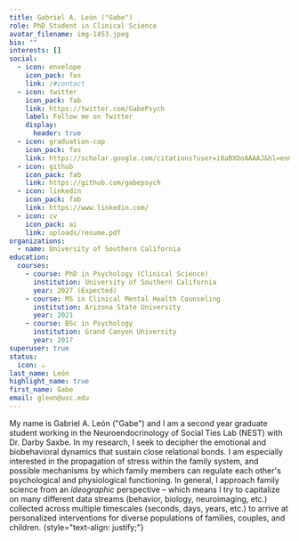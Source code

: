 ```yaml
---
title: Gabriel A. León ("Gabe")
role: PhD Student in Clinical Science
avatar_filename: img-1453.jpeg
bio: ""
interests: []
social:
  - icon: envelope
    icon_pack: fas
    link: /#contact
  - icon: twitter
    icon_pack: fab
    link: https://twitter.com/GabePsych
    label: Follow me on Twitter
    display:
      header: true
  - icon: graduation-cap
    icon_pack: fas
    link: https://scholar.google.com/citations?user=i8aBXOoAAAAJ&hl=en&oi=ao
  - icon: github
    icon_pack: fab
    link: https://github.com/gabepsych
  - icon: linkedin
    icon_pack: fab
    link: https://www.linkedin.com/
  - icon: cv
    icon_pack: ai
    link: uploads/resume.pdf
organizations:
  - name: University of Southern California
education:
  courses:
    - course: PhD in Psychology (Clinical Science)
      institution: University of Southern California
      year: 2027 (Expected)
    - course: MS in Clinical Mental Health Counseling
      institution: Arizona State University
      year: 2021
    - course: BSc in Psychology
      institution: Grand Canyon University
      year: 2017
superuser: true
status:
  icon: ☕️
last_name: León
highlight_name: true
first_name: Gabe
email: gleon@usc.edu
---
```

My name is Gabriel A. León ("Gabe") and I am a second year graduate student working in the Neuroendocrinology of Social Ties Lab (NEST) with Dr. Darby Saxbe. In my research, I seek to decipher the emotional and biobehavioral dynamics that sustain close relational bonds. I am especially interested in the propagation of stress within the family system, and possible mechanisms by which family members can regulate each other's psychological and physiological functioning. In general, I approach family science from an *ideographic* perspective – which means I try to capitalize on many different data streams (behavior, biology, neuroimaging, etc.) collected across multiple timescales (seconds, days, years, etc.) to arrive at personalized interventions for diverse populations of families, couples, and children.
{style="text-align: justify;"}
